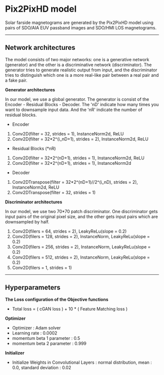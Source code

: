 Pix2PixHD model
=============
Solar farside magnetograms are generated by the Pix2PixHD model using pairs of SDO/AIA EUV passband images and SDO/HMI LOS magnetograms.   
   
   
_____________  
Network architectures
-------------
The model consists of two major networks: one is a generative network (generator) and the other is a discriminative network (discriminator).
The generator tries to generate realistic output from input, and the discriminator tries to distinguish which one is a more real-like pair between a real pair and a fake pair.  

__Generator architectures__

In our model, we use a global generator.
The generator is consist of the Encoder - Residual Blocks - Decoder.
The 'nD' indicate how many times you want to downsample input data.
And the 'nR' indicate the number of residual blocks.

* Encoder
1. Conv2D(filter = 32, strides = 1), InstanceNorm2d, ReLU
2. Conv2D(filter = 32*2^(i_nD+1), strides = 2), InstanceNorm2d, ReLU 

* Residual Blocks (*nR)
1. Conv2D(filter = 32*2^(nD+1), strides = 1), InstanceNorm2d, ReLU
2. Conv2D(filter = 32*2^(nD+1), strides = 1), InstanceNorm2d

* Decoder
1. Conv2DTranspose(filter = 32*2^(nD+1)//2^(i_nD), strides = 2), InstanceNorm2d, ReLU
2. Conv2DTranspose(filter = 32, strides = 1)
   
__Discriminator architectures__

In our model, we use two 70*70 patch discriminator.
One discriminator gets input pairs of the original pixel size, and the other gets input pairs which are downsampled by half.

1. Conv2D(filers = 64, strides = 2), LeakyReLu(slope = 0.2)
2. Conv2D(filers = 128, strides = 2), InstanceNorm, LeakyReLu(slope = 0.2)
3. Conv2D(filers = 256, strides = 2), InstanceNorm, LeakyReLu(slope = 0.2)
4. Conv2D(filers = 512, strides = 2), InstanceNorm, LeakyReLu(slope = 0.2)
5. Conv2D(filers = 1, strides = 1)



_____________
Hyperparameters
-------------

__The Loss configuration of the Objective functions__
* Total loss = ( cGAN loss ) + 10 * ( Feature Matching loss )   

__Optimizer__
* Optimizer : Adam solver
* Learning rate : 0.0002
* momentum beta 1 parameter : 0.5
* momentum beta 2 parameter : 0.999   

__Initializer__
* Initialize Weights in Convolutional Layers : normal distribution, mean : 0.0, standard deviation : 0.02   
